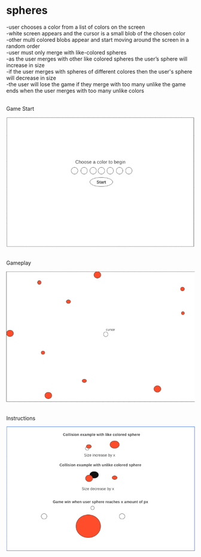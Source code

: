 # spheres

-user chooses a color from a list of colors on the screen 
<br>
-white screen appears and the cursor is a small blob of the chosen color
<br>
-other multi colored blobs appear and start moving around the screen in a random order
<br>
-user must only merge with like-colored spheres
<br>
-as the user merges with other like colored spheres the user’s sphere will increase in size
<br>
-if the user merges with spheres of different colores then the user's sphere will decrease in size
<br>
-the user will lose the game if they merge with too many unlike the game ends when the user merges with too many unlike colors

<br>
Game Start

![alt text](./images/GameStart.png)

<br>
Gameplay

![alt text](./images/Gameplay.png)

<br>
Instructions

![alt text](./images/Instructions.png)